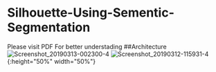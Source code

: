 # Silhouette-Using-Sementic-Segmentation
Please visit PDF For better understading
##Architecture
![Screenshot_20190313-002300-4](https://user-images.githubusercontent.com/40520042/64706513-34c2a100-d4cf-11e9-9482-e1f968ba9acc.jpg)
![Screenshot_20190312-115931-4](https://user-images.githubusercontent.com/40520042/64706514-355b3780-d4cf-11e9-96fe-f99d2466cb1c.jpg){:height="50%" width="50%"}


